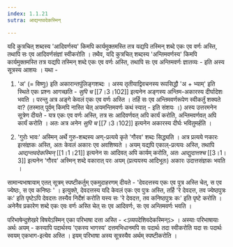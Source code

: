 ```yaml
---
index: 1.1.21
sutra: आद्यन्तवदेकस्मिन्

---
```

यदि कुत्रचित् शब्दस्य 'आदिवर्णस्य' किमपि कार्यमुक्तमस्ति तत्र यद्यपि तस्मिन् शब्दे एकः एव वर्णः अस्ति, तथापि सः एव आदिवर्णसंज्ञां स्वीकरोति । तथैव,  यदि कुत्रचित् शब्दस्य 'अन्तिमवर्णस्य' किमपि कार्यमुक्तमस्ति तत्र यद्यपि तस्मिन् शब्दे एकः एव वर्णः अस्ति, तथापि सः एव अन्तिमवर्णः ज्ञातव्यः - इति अस्य सूत्रस्य आशयः । यथा -



1. 'अ' (= विष्णुः) इति अकारान्तपुंलिङ्गशब्दः । अस्य तृतीयाद्विवचनस्य रूपसिद्धौ 'अ + भ्याम्' इति स्थिते एकः प्रश्नः आगच्छति - _सुपि च_ [[7।3।102]] इत्यनेन अङ्गस्य अन्तिम-अकारस्य दीर्घादेशः भवति । परन्तु अत्र अङ्गे केवलं एकः एव वर्णः अस्ति । तर्हि सः एव अन्तिमवर्णरूपेण स्वीकर्तुं शक्यते वा? (तस्मात् पूर्वम् किमपि नास्ति चेत् अयमन्तिमवर्णः कथं स्यात् - इति संशयः ।) अस्य उत्तरमनेन सूत्रेण दीयते - यत्र एकः एव वर्णः अस्ति, तत्र सः आदिवर्णवत् अपि कार्यं करोति, अन्तिमवर्णवत् अपि कार्यं करोति । अतः अत्र अनेन _सुपि च_ [[7।3।102]] इत्यनेन  अकारस्य दीर्घः भवितुमर्हति ।



2. 'गुरोः भावः' अस्मिन् अर्थे गुरु-शब्दस्य अण्-प्रत्यये कृते 'गौरव' शब्दः सिद्ध्यति । अत्र प्रत्यये णकारः इत्संज्ञकः अस्ति, अतः केवलं अकारः एव अवशिष्यते । अयम् यद्यपि एकाल्-प्रत्ययः अस्ति, तथापि  _आद्यन्तवदेकस्मिन्_ [[1।1।21]] इत्यनेन सः आदिवत् अपि कार्यम् करोति, अतः _आद्युदात्तश्च_ [[3।1।3]] इत्यनेन 'गौरव' अस्मिन् शब्दे वकारात् परः अयम् (प्रत्ययस्य आदिभूतः)   अकारः उदात्तसंज्ञकः भवति ।                                   

      

सामान्यभाषायाम् एतत् सूत्रम् स्पष्टीकर्तुम् एकमुदाहरणम् दीयते - 'देवदत्तस्य एकः एव पुत्र अस्ति चेत्, स एव ज्येष्ठः, स एव कनिष्ठः ' । इत्युक्ते, देवदत्तस्य यदि केवलं एकः एव पुत्रः अस्ति, तर्हि 'रे देवदत्त, तव ज्येष्ठपुत्रः कः' इति पृष्टेऽपि देवदत्तः तस्यैव निर्देशं करोति यस्य सः 'रे देवदत्त, तव कनिष्ठपुत्रः कः' इति पृष्टे करोति । अनेनैव प्रकारेण शब्दे एकः एवः वर्णः अस्ति चेत् सः एव आदिवर्णः, सः एव अन्तिमवर्णः भवति ।                                        

             

परिभाषेन्दुशेखरे विषयेऽस्मिन् एका परिभाषा दत्ता अस्ति - <ऽव्यपदेशिवदेकस्मिन्ऽ>  । अस्याः परिभाषायाः अर्थः अयम् - कस्यापि पदार्थस्य 'एकस्य भागस्य' दत्तमभिधानमपि सः पदार्थः तदा स्वीकरोति यदा सः पदार्थः स्वयम् एकभाग-इत्येव अस्ति । इयम् परिभाषा अस्य सूत्रस्यैव अर्थम् स्पष्टीकरोति ।

        

       